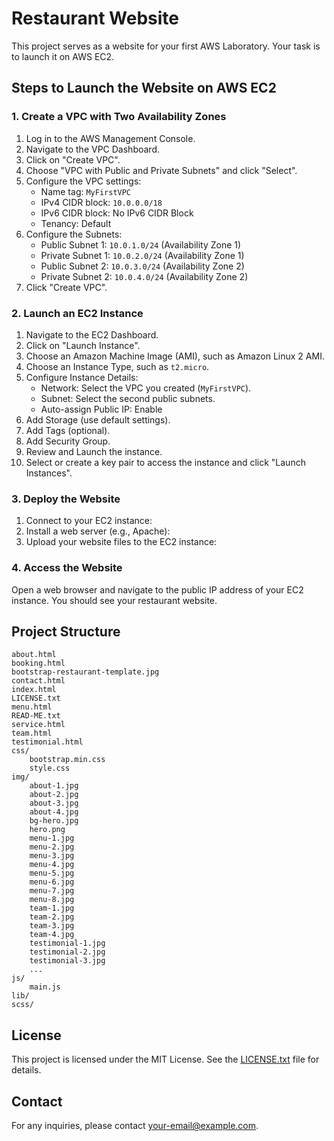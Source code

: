 # Restaurant Website

This project serves as a website for your first AWS Laboratory. Your task is to launch it on AWS EC2.

## Steps to Launch the Website on AWS EC2

### 1. Create a VPC with Two Availability Zones

1. Log in to the AWS Management Console.
2. Navigate to the VPC Dashboard.
3. Click on "Create VPC".
4. Choose "VPC with Public and Private Subnets" and click "Select".
5. Configure the VPC settings:
   - Name tag: `MyFirstVPC`
   - IPv4 CIDR block: `10.0.0.0/18`
   - IPv6 CIDR block: No IPv6 CIDR Block
   - Tenancy: Default
6. Configure the Subnets:
   - Public Subnet 1: `10.0.1.0/24` (Availability Zone 1)
   - Private Subnet 1: `10.0.2.0/24` (Availability Zone 1)
   - Public Subnet 2: `10.0.3.0/24` (Availability Zone 2)
   - Private Subnet 2: `10.0.4.0/24` (Availability Zone 2)
7. Click "Create VPC".

### 2. Launch an EC2 Instance

1. Navigate to the EC2 Dashboard.
2. Click on "Launch Instance".
3. Choose an Amazon Machine Image (AMI), such as Amazon Linux 2 AMI.
4. Choose an Instance Type, such as `t2.micro`.
5. Configure Instance Details:
   - Network: Select the VPC you created (`MyFirstVPC`).
   - Subnet: Select the second public subnets.
   - Auto-assign Public IP: Enable
6. Add Storage (use default settings).
7. Add Tags (optional).
8. Add Security Group.
9. Review and Launch the instance.
10. Select or create a key pair to access the instance and click "Launch Instances".

### 3. Deploy the Website

1. Connect to your EC2 instance:
2. Install a web server (e.g., Apache):
3. Upload your website files to the EC2 instance:

### 4. Access the Website

Open a web browser and navigate to the public IP address of your EC2 instance. You should see your restaurant website.

## Project Structure

```
about.html
booking.html
bootstrap-restaurant-template.jpg
contact.html
index.html
LICENSE.txt
menu.html
READ-ME.txt
service.html
team.html
testimonial.html
css/
    bootstrap.min.css
    style.css
img/
    about-1.jpg
    about-2.jpg
    about-3.jpg
    about-4.jpg
    bg-hero.jpg
    hero.png
    menu-1.jpg
    menu-2.jpg
    menu-3.jpg
    menu-4.jpg
    menu-5.jpg
    menu-6.jpg
    menu-7.jpg
    menu-8.jpg
    team-1.jpg
    team-2.jpg
    team-3.jpg
    team-4.jpg
    testimonial-1.jpg
    testimonial-2.jpg
    testimonial-3.jpg
    ...
js/
    main.js
lib/
scss/
```

## License

This project is licensed under the MIT License. See the [LICENSE.txt](LICENSE.txt) file for details.

## Contact

For any inquiries, please contact [your-email@example.com](mailto:your-email@example.com).